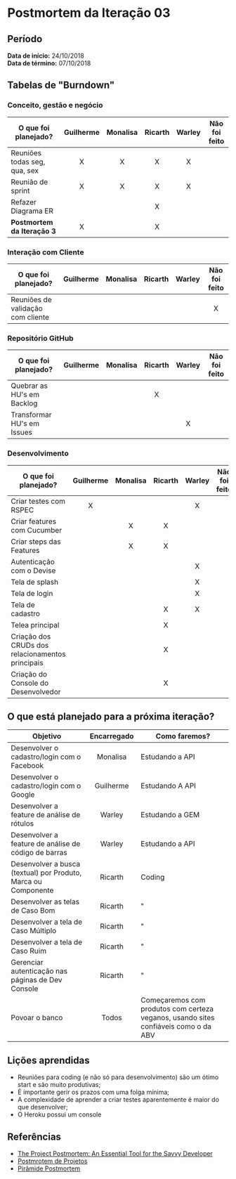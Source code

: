 # Postmortem da Iteração 03

## Período
**Data de início:** 24/10/2018  
**Data de término:** 07/10/2018

## Tabelas de "Burndown"
### Conceito, gestão e negócio
|O que foi planejado?|Guilherme|Monalisa|Ricarth|Warley|Não foi feito|
|--------------------|:-------:|:------:|:-----:|:----:|:-----------:|
|Reuniões todas seg, qua, sex|X|X|X|X||
|Reunião de sprint|X|X|X|X||
|Refazer Diagrama ER|||X|||
|**Postmortem da Iteração 3**|X||X|||


### Interação com Cliente
|O que foi planejado?|Guilherme|Monalisa|Ricarth|Warley|Não foi feito|
|--------------------|:-------:|:------:|:-----:|:----:|:-----------:|
|Reuniões de validação com cliente|||||X|

### Repositório GitHub
|O que foi planejado?|Guilherme|Monalisa|Ricarth|Warley|Não foi feito|
|--------------------|:-------:|:------:|:-----:|:----:|:-----------:|
|Quebrar as HU's em Backlog|||X|||
|Transformar HU's em Issues||||X||

### Desenvolvimento
|O que foi planejado?|Guilherme|Monalisa|Ricarth|Warley|Não foi feito|
|--------------------|:-------:|:------:|:-----:|:----:|:-----------:|
|Criar testes com RSPEC|X|||X||
|Criar features com Cucumber||X|X|||
|Criar steps das Features||X|X|||
|Autenticação com o Devise||||X||
|Tela de splash||||X||
|Tela de login||||X||
|Tela de cadastro|||X|X||
|Telea principal|||X|||
|Criação dos CRUDs dos relacionamentos principais|||X|||
|Criação do Console do Desenvolvedor|||X|||


## O que está planejado para a próxima iteração?
|Objetivo|Encarregado|Como faremos?|
|--------|:---------:|-------------|
|Desenvolver o cadastro/login com o Facebook|Monalisa|Estudando a API|
|Desenvolver o cadastro/login com o Google|Guilherme|Estudando A API|
|Desenvolver a feature de análise de rótulos|Warley|Estudando a GEM|
|Desenvolver a feature de análise de código de barras|Warley|Estudando a API|
|Desenvolver a busca (textual) por Produto, Marca ou Componente|Ricarth|Coding|
|Desenvolver as telas de Caso Bom|Ricarth|"|
|Desenvolver a tela de Caso Múltiplo|Ricarth|"|
|Desenvolver a tela de Caso Ruim|Ricarth|"|
|Gerenciar autenticação nas páginas de Dev Console|Ricarth|"|
|Povoar o banco|Todos|Começaremos com produtos com certeza veganos, usando sites confiáveis como o da ABV|

## Lições aprendidas
- Reuniões para coding (e não só para desenvolvimento) são um ótimo start e são muito produtivas;
- É importante gerir os prazos com uma folga mínima;
- A complexidade de aprender a criar testes aparentemente é maior do que desenvolver;
- O Heroku possui um console

## Referências
- [The Project Postmortem: An Essential Tool for the Savvy Developer](https://www.developer.com/design/article.php/3637441)
- [Postmrotem de Projetos](https://meiobit.com/15085/postmortem-de-projetos-aprendendo-com-os-erros/)
- [Pirâmide Postmortem](https://uvagpclass.wordpress.com/2017/12/04/piramide-post-mortem-2/)
